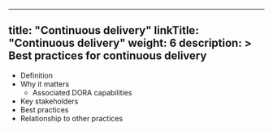 
---
title: "Continuous delivery"
linkTitle: "Continuous delivery"
weight: 6
description: >
  Best practices for continuous delivery
---


- Definition
- Why it matters
  - Associated DORA capabilities
- Key stakeholders
- Best practices
- Relationship to other practices
